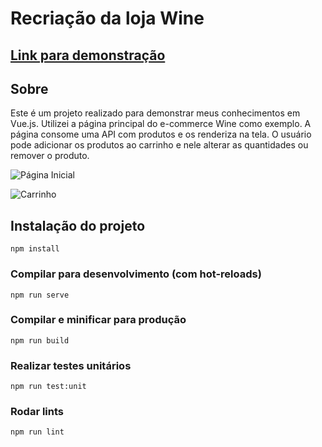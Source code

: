 # Recriação da loja Wine

## [Link para demonstração](https://luhoff-wine.netlify.app/#/)

## Sobre

Este é um projeto realizado para demonstrar meus conhecimentos em Vue.js. Utilizei a página principal do e-commerce Wine como exemplo. A página consome uma API com produtos e os renderiza na tela. O usuário pode adicionar os produtos ao carrinho e nele alterar as quantidades ou remover o produto.

![Página Inicial](https://user-images.githubusercontent.com/12666548/111176995-96fad700-8588-11eb-9d8c-43b1046370ab.png)

![Carrinho](https://user-images.githubusercontent.com/12666548/111177176-c0b3fe00-8588-11eb-8485-70b87fd6291a.png)


## Instalação do projeto
```
npm install
```

### Compilar para desenvolvimento (com hot-reloads) 
```
npm run serve
```

### Compilar e minificar para produção  
```
npm run build
```

### Realizar testes unitários
```
npm run test:unit
```

### Rodar lints
```
npm run lint
```
 
